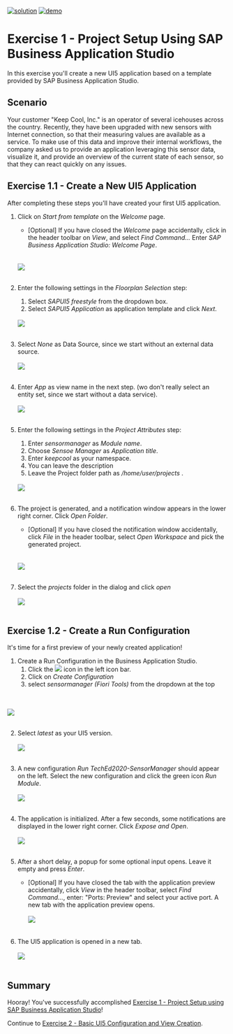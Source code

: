 [![solution](https://flat.badgen.net/badge/solution/available/green?icon=github)](https://github.com/SAP-samples/teched2020-DEV164/tree/code/ex1/TechEd2020)
[![demo](https://flat.badgen.net/badge/demo/deployed/blue?icon=chrome)](https://sap-samples.github.io/teched2020-DEV164/ex1/TechEd2020/SensorManager/webapp/)

# Exercise 1 - Project Setup Using SAP Business Application Studio

In this exercise you'll create a new UI5 application based on a template provided by SAP Business Application Studio.

## Scenario

Your customer "Keep Cool, Inc." is an operator of several icehouses across the country. Recently, they have been upgraded with new sensors with Internet connection, so that their measuring values are available as a service. To make use of this data and improve their internal workflows, the company asked us to provide an application leveraging this sensor data, visualize it, and provide an overview of the current state of each sensor, so that they can react quickly on any issues.

## Exercise 1.1 - Create a New UI5 Application

After completing these steps you'll have created your first UI5 application.

1. Click on *Start from template* on the *Welcome* page.
    * [Optional] If you have closed the *Welcome* page accidentally, click in the header toolbar on *View*, and select *Find Command...*  Enter *SAP Business Application Studio: Welcome Page*.</ul>
<br><br>![](images/01_01_0010b.png)<br><br>

2. Enter the following settings in the *Floorplan Selection* step: 
    1. Select *SAPUI5 freestyle* from the dropdown box.
    2. Select *SAPUI5 Application* as application template and click *Next*.</ol>
<br>![](images/01_01_0020b.png)<br><br><ol>

3. Select *None* as Data Source, since we start without an external data source.
<br><br>![](images/01_01_0025b.png)<br><br>
   
4. Enter *App* as view name in the next step. (wo don't really select an entity set, since we start without a data service).
<br><br>![](images/01_01_0030b.png)<br><br>

5. Enter the following settings in the *Project Attributes* step:
    1. Enter *sensormanager* as *Module name*. 
    2. Choose *Sensoe Manager* as *Application title*.
    3. Enter *keepcool* as your namespace.
    4. You can leave the description
    5. Leave the Project folder path as */home/user/projects* .</ol>
<br>![](images/01_01_0050b.png)<br><br><ol>

6. The project is generated, and a notification window appears in the lower right corner. Click *Open Folder*.
   * [Optional] If you have closed the notification window accidentally, click *File* in the header toolbar, select *Open Workspace* and pick the generated project.  </ul>
<br><br>![](images/01_01_0060b.png)<br><br>

7. Select the *projects* folder in the dialog and click *open*
<br><br>![](images/01_01_0070b.png)<br><br>

## Exercise 1.2 - Create a Run Configuration

It's time for a first preview of your newly created application!

1. Create a Run Configuration in the Business Application Studio.
    1. Click the ![](images/01_02_0005b.png) icon in the left icon bar.
    2. Click on *Create Configuration* 
    3. select *sensormanager (Fiori Tools)* from the dropdown at the top</ol>

<br><br>![](images/01_02_0010b.png)<br><br>

2. Select *latest* as your UI5 version.
<br><br>![](images/01_02_0025b.png)<br><br>

3. A new configuration *Run TechEd2020-SensorManager* should appear on the left. Select the new configuration and click the green icon *Run Module*.
<br><br>![](images/01_02_0020b.png)<br><br>

8. The application is initialized. After a few seconds, some notifications are displayed in the lower right corner. Click *Expose and Open*.
<br><br>![](images/01_02_0080.png)<br><br>

9. After a short delay, a popup for some optional input opens. Leave it empty and press *Enter*.
    * [Optional] If you have closed the tab with the application preview accidentally, click *View* in the header toolbar, select *Find Command...*, enter: "Ports: Preview" and select your active port. A new tab with the application preview opens.
<br><br>![](images/01_02_0090.png)<br><br>

10.  The UI5 application is opened in a new tab.
<br><br>![](images/01_02_0100.png)<br><br>

## Summary

Hooray! You've successfully accomplished [Exercise 1 - Project Setup using SAP Business Application Studio](#exercise-1---project-setup-using-sap-business-applicationsstudio)!

Continue to [Exercise 2 - Basic UI5 Configuration and  View Creation](../ex2/README.md).
